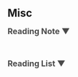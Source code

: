 <h1 id="misc"></h1>

<h2 style="margin: 30px 0px 10px;">Misc</h2>

<p>
<strong style="cursor: pointer; color: #4a4a4a; font-size: 16px;" onclick="toggleContent('readingNote')" class="toggle-btn">Reading Note ▼</strong>
<div id="readingNote" style="display: none;">
    <!-- 原有的Reading Note内容 -->
</div>
<br />

<strong style="cursor: pointer; color: #4a4a4a; font-size: 16px;" onclick="toggleContent('readingList')" class="toggle-btn">Reading List ▼</strong>
<div id="readingList" style="display: none; margin-left: 20px;">
    <div class="book-list">
        <p class="book-item">• 大慈恩寺三藏法师传 <span class="date">2024.11</span></p>
        <p class="book-item">• 我在美军航母上的8年 <span class="author">海攀 一鸣</span> <span class="date">2024.11</span></p>
        <p class="book-item">• 遥远的向日葵地 <span class="author">李娟</span> <span class="date">2024.4</span></p>
        <p class="book-item">• 邓小平文选第二卷 <span class="author">邓小平</span> <span class="date">2024.4</span></p>
        <p class="book-item">• 包法利夫人 <span class="author">福楼拜</span> <span class="date">2024.4</span></p>
        <p class="book-item">• 异乡人 <span class="author">加缪</span> <span class="date">2024.3</span></p>
        <p class="book-item">• 关于女儿 <span class="author">金惠珍</span> <span class="date">2024.3</span></p>
        <p class="book-item">• 悉达多 <span class="author">黑塞</span> <span class="date">2024.3</span></p>
        <p class="book-item">• 朝花夕拾 <span class="author">鲁迅</span> <span class="date">2024.2</span></p>
        <p class="book-item">• 彷徨 <span class="author">鲁迅</span> <span class="date">2024.2</span></p>
        <p class="book-item">• 呐喊 <span class="author">鲁迅</span> <span class="date">2024.1</span></p>
        <p class="book-item">• 冬牧场 <span class="author">李娟</span> <span class="date">2023.11</span></p>
        <p class="book-item">• 江城 <span class="author">彼得·海斯勒</span> <span class="date">2023.11</span></p>
        <p class="book-item">• 李光耀观天下 <span class="author">李光耀</span> <span class="date">2023.11</span></p>
        <p class="book-item">• 寻路中国 <span class="author">彼得·海斯勒</span> <span class="date">2023.10</span></p>
        <p class="book-item">• 金翼：一个中国家族的史记 <span class="author">林耀华</span> <span class="date">2023.9</span></p>
        <p class="book-item">• 叫魂：1768年中国妖术大恐慌 <span class="author">孔飞力</span> <span class="date">2023.8</span></p>
        <p class="book-item">• 长江三峡及重庆游记——晚清中国西部的贸易与旅行 <span class="author">立德乐</span> <span class="date">2023.6</span></p>
        <p class="book-item">• 饥饿的盛世 <span class="author">张宏杰</span> <span class="date">2023.5</span></p>
        <p class="book-item">• 毛泽东传(6) <span class="author">中共中央文献研究室</span> <span class="date">2023.5</span></p>
        <p class="book-item">• 我在西南联大的日子 <span class="author">汪曾祺</span> <span class="date">2023.5</span></p>
        <p class="book-item">• 在华五十年 <span class="author">司徒雷登</span> <span class="date">2023.4</span></p>
        <p class="book-item">• 1898年的夏日：一个德国记者的中国观察 <span class="author">保罗·戈德曼</span> <span class="date">2023.4</span></p>
        <p class="book-item">• 被遗忘的士兵——一个德国士兵的苏德战争回忆录 <span class="author">盖伊·萨杰</span> <span class="date">2023.3</span></p>
        <p class="book-item">• 阿勒泰的角落 <span class="author">李娟</span> <span class="date">2023.3</span></p>
        <p class="book-item">• 置身事内——中国政府与经济发展 <span class="author">兰小欢</span> <span class="date">2023.2</span></p>
        <p class="book-item">• 我的阿勒泰 <span class="author">李娟</span> <span class="date">2023.2</span></p>
        <p class="book-item">• 我在印度的701天 <span class="author">郭菲</span> <span class="date">2023.2</span></p>
        <p class="book-item">• 红星照耀中国 <span class="author">斯诺</span> <span class="date">2023.2</span></p>
        <p class="book-item">• 平凡的世界 <span class="author">路遥</span> <span class="date">2023.2</span></p>
        <p class="book-item">• 蒋介石与现代中国 <span class="date">2023.1</span></p>
        <p class="book-item">• 重走：在公路、河流和驿道上寻找西南联大 <span class="author">杨潇</span> <span class="date">2022</span></p>
        <p class="book-item">• 昨天的云 <span class="author">王鼎钧</span> <span class="date">2022</span></p>
        <p class="book-item">• 怒目少年 <span class="author">王鼎钧</span> <span class="date">2022</span></p>
        <p class="book-item">• 关山夺路 <span class="author">王鼎钧</span> <span class="date">2022</span></p>
        <p class="book-item">• 父亲的战场 <span class="author">章东磐</span> <span class="date">2022</span></p>
        <p class="book-item">• 浮生六记 <span class="author">沈复</span> <span class="date">2022</span></p>
        <p class="book-item">• 万历十五年 <span class="author">黄仁宇</span> <span class="date">2022</span></p>
        <p class="book-item">• 乡土中国 <span class="author">费孝通</span> <span class="date">2022</span></p>
        <p class="book-item">• 1944：松山战役笔记 <span class="author">余戈</span> <span class="date">2022</span></p>
        <p class="book-item">• 党员、党权与党争：1924-1949年中国国民党的组织形态 <span class="author">王奇生</span> <span class="date">2022</span></p>
        <p class="book-item">• 刘少奇传(下) <span class="author">中共中央文献研究室</span> <span class="date">2022</span></p>
        <p class="book-item">• 邓小平时代 <span class="author">傅高义</span> <span class="date">2022</span></p>
        <p class="book-item">• 邓小平文选第三卷 <span class="author">邓小平</span> <span class="date">2022</span></p>
        <p class="book-item">• 邓小平讲话实录：会议卷 <span class="date">2022</span></p>
        <p class="book-item">• 陈云传(3) <span class="author">中共中央文献研究室</span> <span class="date">2022</span></p>
        <p class="book-item">• 陈云传(4) <span class="author">中共中央文献研究室</span> <span class="date">2022</span></p>
        <p class="book-item">• 秋园 <span class="author">杨本芬</span> <span class="date">2022</span></p>
        <p class="book-item">• 兄弟(上) <span class="author">余华</span> <span class="date">2022</span></p>
        <p class="book-item">• 追寻现代中国(1600-1912) <span class="author">史景迁</span> <span class="date">2022</span></p>
    </div>
</div>
</p>

<style>
.toggle-btn:hover {
    color: #2962ff;
    transition: color 0.3s ease;
}

.book-list {
    font-size: 15px;
    line-height: 1.6;
}

.book-item {
    margin: 5px 0;
    color: #333;
    padding: 3px 0;
}

.book-item:hover {
    background-color: #f5f5f5;
    border-radius: 3px;
}

.author {
    color: #666;
}

.date {
    color: #888;
    font-size: 14px;
}
</style>

<script>
function toggleContent(id) {
    var content = document.getElementById(id);
    var arrow = event.target;
    if (content.style.display === "none") {
        content.style.display = "block";
        arrow.textContent = arrow.textContent.replace("▼", "▶");
    } else {
        content.style.display = "none";
        arrow.textContent = arrow.textContent.replace("▶", "▼");
    }
}
</script>




<br />
